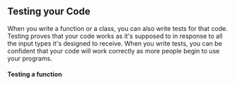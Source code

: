 ## Testing your Code
When you write a function or a class, you can also write tests for that code. Testing proves that your code works as it's supposed to in response to all the input types it's designed to receive. When you write tests, you can be confident that your code will work correctly as more people begin to use your programs.

#### Testing a function 
